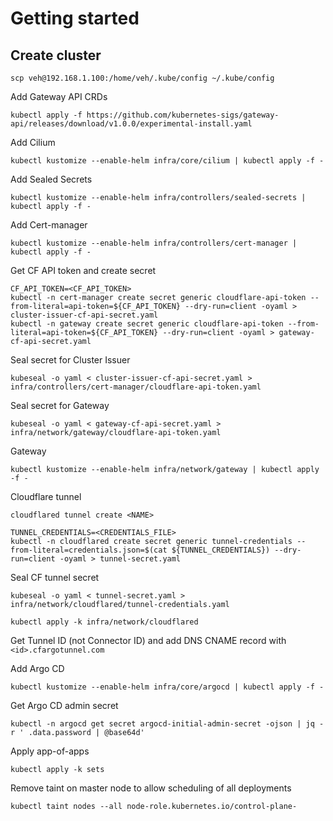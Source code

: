 # Getting started

## Create cluster

```shell
scp veh@192.168.1.100:/home/veh/.kube/config ~/.kube/config
```

Add Gateway API CRDs

```shell
kubectl apply -f https://github.com/kubernetes-sigs/gateway-api/releases/download/v1.0.0/experimental-install.yaml
```

Add Cilium

```shell
kubectl kustomize --enable-helm infra/core/cilium | kubectl apply -f -
```

Add Sealed Secrets

```shell
kubectl kustomize --enable-helm infra/controllers/sealed-secrets | kubectl apply -f -
```

Add Cert-manager

```shell
kubectl kustomize --enable-helm infra/controllers/cert-manager | kubectl apply -f -
```

Get CF API token and create secret

```shell
CF_API_TOKEN=<CF_API_TOKEN>
kubectl -n cert-manager create secret generic cloudflare-api-token --from-literal=api-token=${CF_API_TOKEN} --dry-run=client -oyaml > cluster-issuer-cf-api-secret.yaml 
kubectl -n gateway create secret generic cloudflare-api-token --from-literal=api-token=${CF_API_TOKEN} --dry-run=client -oyaml > gateway-cf-api-secret.yaml 
```

Seal secret for Cluster Issuer

```shell
kubeseal -o yaml < cluster-issuer-cf-api-secret.yaml > infra/controllers/cert-manager/cloudflare-api-token.yaml
```

Seal secret for Gateway

```shell
kubeseal -o yaml < gateway-cf-api-secret.yaml > infra/network/gateway/cloudflare-api-token.yaml
```

Gateway

```shell
kubectl kustomize --enable-helm infra/network/gateway | kubectl apply -f -
```

Cloudflare tunnel

```shell
cloudflared tunnel create <NAME>
```

```shell
TUNNEL_CREDENTIALS=<CREDENTIALS_FILE>
kubectl -n cloudflared create secret generic tunnel-credentials --from-literal=credentials.json=$(cat ${TUNNEL_CREDENTIALS}) --dry-run=client -oyaml > tunnel-secret.yaml 
```

Seal CF tunnel secret

```shell
kubeseal -o yaml < tunnel-secret.yaml > infra/network/cloudflared/tunnel-credentials.yaml
```

```shell
kubectl apply -k infra/network/cloudflared
```

Get Tunnel ID (not Connector ID) and add DNS CNAME record with `<id>.cfargotunnel.com`

Add Argo CD

```shell
kubectl kustomize --enable-helm infra/core/argocd | kubectl apply -f -
```

Get Argo CD admin secret

```shell
kubectl -n argocd get secret argocd-initial-admin-secret -ojson | jq -r ' .data.password | @base64d'
```

Apply app-of-apps

```shell
kubectl apply -k sets
```

Remove taint on master node to allow scheduling of all deployments

```shell
kubectl taint nodes --all node-role.kubernetes.io/control-plane-
```